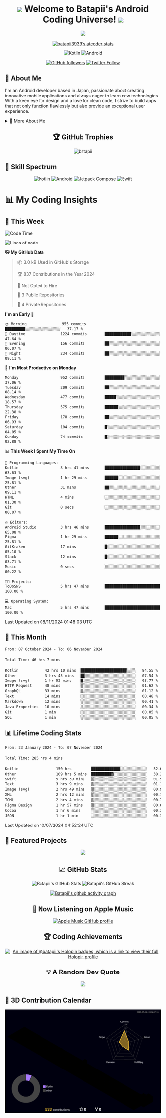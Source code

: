 <h1 align="center">
  <img src="https://media.giphy.com/media/hvRJCLFzcasrR4ia7z/giphy.gif" width="28">
  Welcome to Batapii's Android Coding Universe!
  <img src="https://media.giphy.com/media/hvRJCLFzcasrR4ia7z/giphy.gif" width="28">
</h1>

<p align="center">
  <img src="https://readme-typing-svg.herokuapp.com/?lines=Android+Developer+in+Japan;Always%20learning%20new%20things&font=Fira%20Code&center=true&width=440&height=45&color=f75c7e&vCenter=true&size=22">
</p>

<div align="center">

[![batapii3939's atcoder stats](https://atcoder-readme-stats.vercel.app/stats/batapii3939?theme=dark&show_history=5&width=450)](https://github.com/iwbc-mzk/atcoder-readme-stats)

![Kotlin](https://img.shields.io/badge/Kotlin-★☆☆☆☆☆☆☆☆☆-brightgreen)
![Android](https://img.shields.io/badge/Android-★☆☆☆☆☆☆☆☆☆-brightgreen)

  
[![GitHub followers](https://img.shields.io/github/followers/batapii?style=social)](https://github.com/batapii)
[![Twitter Follow](https://img.shields.io/twitter/follow/batapii?style=social)](https://twitter.com/batapii3939)

</div>

## 🚀 About Me
I'm an Android developer based in Japan, passionate about creating innovative mobile applications and always eager to learn new technologies. With a keen eye for design and a love for clean code, I strive to build apps that not only function flawlessly but also provide an exceptional user experience.

<details>
<summary>🌟 More About Me</summary>

- 🔭 I'm currently working on revolutionizing mobile productivity apps
- 🌱 I'm currently learning Kotlin Multiplatform and Jetpack Compose
- 👯 I'm looking to collaborate on open-source Android projects

</details>

<h2 align="center">🏆 GitHub Trophies</h2>
<p align="center">
  <img src="https://github-profile-trophy.vercel.app/?username=batapii&theme=nord&column=7&no-frame=true&no-bg=true&rank=SECRET,SSS,SS,S,AAA,AA,A,B,C,?" alt="batapii" />
</p>

## 🌈 Skill Spectrum

<div align="center">

![Kotlin](https://img.shields.io/badge/Kotlin-0095D5?style=for-the-badge&logo=kotlin&logoColor=white)
![Android](https://img.shields.io/badge/Android-3DDC84?style=for-the-badge&logo=android&logoColor=white)
![Jetpack Compose](https://img.shields.io/badge/Jetpack%20Compose-4285F4?style=for-the-badge&logo=jetpackcompose&logoColor=white)
![Swift](https://img.shields.io/badge/Swift-FA7343?style=for-the-badge&logo=swift&logoColor=white)

</div>


# 📊 My Coding Insights

## 📅 This Week
<!--START_SECTION:waka-week-->
![Code Time](http://img.shields.io/badge/Code%20Time-285%20hrs%204%20mins-blue)

![Lines of code](https://img.shields.io/badge/From%20Hello%20World%20I%27ve%20Written-196.8%20thousand%20lines%20of%20code-blue)

**🐱 My GitHub Data** 

> 📦 3.0 kB Used in GitHub's Storage 
 > 
> 🏆 837 Contributions in the Year 2024
 > 
> 🚫 Not Opted to Hire
 > 
> 📜 3 Public Repositories 
 > 
> 🔑 4 Private Repositories 
 > 
**I'm an Early 🐤** 

```text
🌞 Morning                955 commits         █████████░░░░░░░░░░░░░░░░   37.17 % 
🌆 Daytime                1224 commits        ████████████░░░░░░░░░░░░░   47.64 % 
🌃 Evening                156 commits         ██░░░░░░░░░░░░░░░░░░░░░░░   06.07 % 
🌙 Night                  234 commits         ██░░░░░░░░░░░░░░░░░░░░░░░   09.11 % 
```
📅 **I'm Most Productive on Monday** 

```text
Monday                   952 commits         █████████░░░░░░░░░░░░░░░░   37.06 % 
Tuesday                  209 commits         ██░░░░░░░░░░░░░░░░░░░░░░░   08.14 % 
Wednesday                477 commits         █████░░░░░░░░░░░░░░░░░░░░   18.57 % 
Thursday                 575 commits         ██████░░░░░░░░░░░░░░░░░░░   22.38 % 
Friday                   178 commits         ██░░░░░░░░░░░░░░░░░░░░░░░   06.93 % 
Saturday                 104 commits         █░░░░░░░░░░░░░░░░░░░░░░░░   04.05 % 
Sunday                   74 commits          █░░░░░░░░░░░░░░░░░░░░░░░░   02.88 % 
```


📊 **This Week I Spent My Time On** 

```text
💬 Programming Languages: 
Kotlin                   3 hrs 41 mins       ████████████████░░░░░░░░░   63.63 % 
Image (svg)              1 hr 29 mins        ██████░░░░░░░░░░░░░░░░░░░   25.81 % 
Other                    31 mins             ██░░░░░░░░░░░░░░░░░░░░░░░   09.11 % 
HTML                     4 mins              ░░░░░░░░░░░░░░░░░░░░░░░░░   01.30 % 
Git                      0 secs              ░░░░░░░░░░░░░░░░░░░░░░░░░   00.07 % 

🔥 Editors: 
Android Studio           3 hrs 46 mins       ████████████████░░░░░░░░░   65.08 % 
Figma                    1 hr 29 mins        ██████░░░░░░░░░░░░░░░░░░░   25.81 % 
GitKraken                17 mins             █░░░░░░░░░░░░░░░░░░░░░░░░   05.10 % 
Slack                    12 mins             █░░░░░░░░░░░░░░░░░░░░░░░░   03.71 % 
Music                    0 secs              ░░░░░░░░░░░░░░░░░░░░░░░░░   00.22 % 

🐱‍💻 Projects: 
ToDoSNS                  5 hrs 47 mins       █████████████████████████   100.00 % 

💻 Operating System: 
Mac                      5 hrs 47 mins       █████████████████████████   100.00 % 
```


 Last Updated on 08/11/2024 01:48:03 UTC
<!--END_SECTION:waka-week-->

## 📅 This Month
<!--START_SECTION:wakamonth-->

```txt
From: 07 October 2024 - To: 06 November 2024

Total Time: 46 hrs 7 mins

Kotlin            42 hrs 10 mins  █████████████████████░░░░   84.55 %
Other             3 hrs 45 mins   ██░░░░░░░░░░░░░░░░░░░░░░░   07.54 %
Image (svg)       1 hr 52 mins    █░░░░░░░░░░░░░░░░░░░░░░░░   03.77 %
HTTP Request      48 mins         ▒░░░░░░░░░░░░░░░░░░░░░░░░   01.62 %
GraphQL           33 mins         ▒░░░░░░░░░░░░░░░░░░░░░░░░   01.12 %
Text              14 mins         ░░░░░░░░░░░░░░░░░░░░░░░░░   00.48 %
Markdown          12 mins         ░░░░░░░░░░░░░░░░░░░░░░░░░   00.41 %
Java Properties   10 mins         ░░░░░░░░░░░░░░░░░░░░░░░░░   00.34 %
Git               1 min           ░░░░░░░░░░░░░░░░░░░░░░░░░   00.05 %
SQL               1 min           ░░░░░░░░░░░░░░░░░░░░░░░░░   00.05 %
```

<!--END_SECTION:wakamonth-->

## 📊 Lifetime Coding Stats

<!--START_SECTION:wakaalltime-->

```txt
From: 23 January 2024 - To: 07 November 2024

Total Time: 285 hrs 4 mins

Kotlin                 150 hrs         █████████████░░░░░░░░░░░░   52.62 %
Other                  109 hrs 5 mins  █████████▓░░░░░░░░░░░░░░░   38.27 %
Swift                  5 hrs 39 mins   ▒░░░░░░░░░░░░░░░░░░░░░░░░   01.99 %
Text                   3 hrs 9 mins    ▒░░░░░░░░░░░░░░░░░░░░░░░░   01.11 %
Image (svg)            2 hrs 49 mins   ▒░░░░░░░░░░░░░░░░░░░░░░░░   00.99 %
XML                    2 hrs 12 mins   ▒░░░░░░░░░░░░░░░░░░░░░░░░   00.77 %
TOML                   2 hrs 4 mins    ▒░░░░░░░░░░░░░░░░░░░░░░░░   00.73 %
Figma Design           1 hr 57 mins    ▒░░░░░░░░░░░░░░░░░░░░░░░░   00.69 %
Cocoa                  1 hr 6 mins     ░░░░░░░░░░░░░░░░░░░░░░░░░   00.39 %
JSON                   1 hr 1 min      ░░░░░░░░░░░░░░░░░░░░░░░░░   00.36 %
```

<!--END_SECTION:wakaalltime-->

Last Updated on 10/07/2024 04:52:24 UTC

## 🌟 Featured Projects

<div align="center">
  <a href="https://github.com/batapii/ToDoSNS">
    <img src="https://github-readme-stats.vercel.app/api/pin/?username=batapii&repo=ToDoSNS&theme=radical" />
  </a>

## 📈 GitHub Stats

<div align="center">
  <img src="https://github-readme-stats.vercel.app/api?username=batapii&show_icons=true&theme=radical" alt="Batapii's GitHub Stats" />
  <img src="https://github-readme-streak-stats.herokuapp.com/?user=batapii&theme=radical" alt="Batapii's GitHub Streak" />
  
[![Batapii's github activity graph](https://github-readme-activity-graph.vercel.app/graph?username=batapii&theme=react-dark)](https://github.com/ashutosh00710/github-readme-activity-graph)
</div>

## 🎵 Now Listening on Apple Music

<div align="center">
  
[![Apple Music GitHub profile](https://music-profile.rayriffy.com/theme/dark.svg?uid=001005.6598667d2ffd4a10a4f429edd0ba24c4.1156)](https://github.com/rayriffy/apple-music-github-profile)

</div>


## 🏆 Coding Achievements

<div align="center">

[![An image of @batapii's Holopin badges, which is a link to view their full Holopin profile](https://holopin.me/batapii)](https://holopin.io/@batapii)

</div>

## 💡 A Random Dev Quote

<div align="center">

![](https://quotes-github-readme.vercel.app/api?type=horizontal&theme=radical)

</div>

</div>

## 🚀 3D Contribution Calendar

<div align="center">
  
![](./profile-3d-contrib/profile-night-rainbow.svg)

</div>
